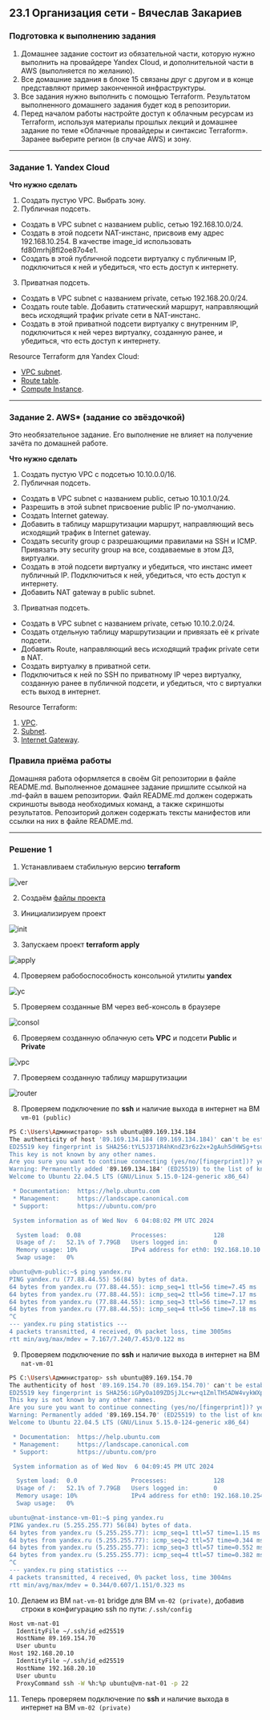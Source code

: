 ## 23.1 Организация сети - Вячеслав Закариев

### Подготовка к выполнению задания

1. Домашнее задание состоит из обязательной части, которую нужно выполнить на провайдере Yandex Cloud, и дополнительной части в AWS (выполняется по желанию). 
2. Все домашние задания в блоке 15 связаны друг с другом и в конце представляют пример законченной инфраструктуры.  
3. Все задания нужно выполнить с помощью Terraform. Результатом выполненного домашнего задания будет код в репозитории. 
4. Перед началом работы настройте доступ к облачным ресурсам из Terraform, используя материалы прошлых лекций и домашнее задание по теме «Облачные провайдеры и синтаксис Terraform». Заранее выберите регион (в случае AWS) и зону.

---
### Задание 1. Yandex Cloud 

**Что нужно сделать**

1. Создать пустую VPC. Выбрать зону.
2. Публичная подсеть.

 - Создать в VPC subnet с названием public, сетью 192.168.10.0/24.
 - Создать в этой подсети NAT-инстанс, присвоив ему адрес 192.168.10.254. В качестве image_id использовать fd80mrhj8fl2oe87o4e1.
 - Создать в этой публичной подсети виртуалку с публичным IP, подключиться к ней и убедиться, что есть доступ к интернету.
3. Приватная подсеть.
 - Создать в VPC subnet с названием private, сетью 192.168.20.0/24.
 - Создать route table. Добавить статический маршрут, направляющий весь исходящий трафик private сети в NAT-инстанс.
 - Создать в этой приватной подсети виртуалку с внутренним IP, подключиться к ней через виртуалку, созданную ранее, и убедиться, что есть доступ к интернету.

Resource Terraform для Yandex Cloud:

- [VPC subnet](https://registry.terraform.io/providers/yandex-cloud/yandex/latest/docs/resources/vpc_subnet).
- [Route table](https://registry.terraform.io/providers/yandex-cloud/yandex/latest/docs/resources/vpc_route_table).
- [Compute Instance](https://registry.terraform.io/providers/yandex-cloud/yandex/latest/docs/resources/compute_instance).

---
### Задание 2. AWS* (задание со звёздочкой)

Это необязательное задание. Его выполнение не влияет на получение зачёта по домашней работе.

**Что нужно сделать**

1. Создать пустую VPC с подсетью 10.10.0.0/16.
2. Публичная подсеть.
 - Создать в VPC subnet с названием public, сетью 10.10.1.0/24.
 - Разрешить в этой subnet присвоение public IP по-умолчанию.
 - Создать Internet gateway.
 - Добавить в таблицу маршрутизации маршрут, направляющий весь исходящий трафик в Internet gateway.
 - Создать security group с разрешающими правилами на SSH и ICMP. Привязать эту security group на все, создаваемые в этом ДЗ, виртуалки.
 - Создать в этой подсети виртуалку и убедиться, что инстанс имеет публичный IP. Подключиться к ней, убедиться, что есть доступ к интернету.
 - Добавить NAT gateway в public subnet.

3. Приватная подсеть.
 - Создать в VPC subnet с названием private, сетью 10.10.2.0/24.
 - Создать отдельную таблицу маршрутизации и привязать её к private подсети.
 - Добавить Route, направляющий весь исходящий трафик private сети в NAT.
 - Создать виртуалку в приватной сети.
 - Подключиться к ней по SSH по приватному IP через виртуалку, созданную ранее в публичной подсети, и убедиться, что с виртуалки есть выход в интернет.

Resource Terraform:

1. [VPC](https://registry.terraform.io/providers/hashicorp/aws/latest/docs/resources/vpc).
1. [Subnet](https://registry.terraform.io/providers/hashicorp/aws/latest/docs/resources/subnet).
1. [Internet Gateway](https://registry.terraform.io/providers/hashicorp/aws/latest/docs/resources/internet_gateway).

### Правила приёма работы

Домашняя работа оформляется в своём Git репозитории в файле README.md. Выполненное домашнее задание пришлите ссылкой на .md-файл в вашем репозитории.
Файл README.md должен содержать скриншоты вывода необходимых команд, а также скриншоты результатов.
Репозиторий должен содержать тексты манифестов или ссылки на них в файле README.md.

---

### Решение 1

1. Устанавливаем стабильную версию **terraform**

![ver](https://github.com/SlavaZakariev/netology-cloud/blob/48735da52175d45e08b644de617bede50009a806/23.1_network/resources/yc_1_1.1.jpg)

2. Создаём [файлы проекта](https://github.com/SlavaZakariev/netology-cloud/tree/main/23.1_network/git)

3. Инициализируем проект

![init](https://github.com/SlavaZakariev/netology-cloud/blob/48735da52175d45e08b644de617bede50009a806/23.1_network/resources/yc_1_1.2.jpg)

3. Запускаем проект **terraform apply**

![apply](https://github.com/SlavaZakariev/netology-cloud/blob/48735da52175d45e08b644de617bede50009a806/23.1_network/resources/yc_1_1.3.jpg)

4. Проверяем рабобоспособность консольной утилиты **yandex**

![yc](https://github.com/SlavaZakariev/netology-cloud/blob/48735da52175d45e08b644de617bede50009a806/23.1_network/resources/yc_1_1.4.jpg)

5. Проверяем созданные ВМ через веб-консоль в браузере

![consol](https://github.com/SlavaZakariev/netology-cloud/blob/48735da52175d45e08b644de617bede50009a806/23.1_network/resources/yc_1_1.5.jpg)

6. Проверяем созданную облачную сеть **VPC** и подсети **Public** и **Private**

![vpc](https://github.com/SlavaZakariev/netology-cloud/blob/48735da52175d45e08b644de617bede50009a806/23.1_network/resources/yc_1_1.6.jpg)

7. Проверяем созданную таблицу маршрутизации

![router](https://github.com/SlavaZakariev/netology-cloud/blob/48735da52175d45e08b644de617bede50009a806/23.1_network/resources/yc_1_1.7.jpg)

8. Проверяем подключение по **ssh** и наличие выхода в интернет на ВМ `vm-01 (public)`

```bash
PS C:\Users\Администратор> ssh ubuntu@89.169.134.184
The authenticity of host '89.169.134.184 (89.169.134.184)' can't be established.
ED25519 key fingerprint is SHA256:tYL5J371R4hKndZ3r6z2x+2gAuh5dHWSg+tsuzIbxD4.
This key is not known by any other names.
Are you sure you want to continue connecting (yes/no/[fingerprint])? yes
Warning: Permanently added '89.169.134.184' (ED25519) to the list of known hosts.
Welcome to Ubuntu 22.04.5 LTS (GNU/Linux 5.15.0-124-generic x86_64)

 * Documentation:  https://help.ubuntu.com
 * Management:     https://landscape.canonical.com
 * Support:        https://ubuntu.com/pro

 System information as of Wed Nov  6 04:08:02 PM UTC 2024

  System load:  0.08              Processes:             128
  Usage of /:   52.1% of 7.79GB   Users logged in:       0
  Memory usage: 10%               IPv4 address for eth0: 192.168.10.10
  Swap usage:   0%

ubuntu@vm-public:~$ ping yandex.ru
PING yandex.ru (77.88.44.55) 56(84) bytes of data.
64 bytes from yandex.ru (77.88.44.55): icmp_seq=1 ttl=56 time=7.45 ms
64 bytes from yandex.ru (77.88.44.55): icmp_seq=2 ttl=56 time=7.17 ms
64 bytes from yandex.ru (77.88.44.55): icmp_seq=3 ttl=56 time=7.17 ms
64 bytes from yandex.ru (77.88.44.55): icmp_seq=4 ttl=56 time=7.18 ms
^C
--- yandex.ru ping statistics ---
4 packets transmitted, 4 received, 0% packet loss, time 3005ms
rtt min/avg/max/mdev = 7.167/7.240/7.453/0.122 ms
```

9. Проверяем подключение по **ssh** и наличие выхода в интернет на ВМ `nat-vm-01`

```bash
PS C:\Users\Администратор> ssh ubuntu@89.169.154.70
The authenticity of host '89.169.154.70 (89.169.154.70)' can't be established.
ED25519 key fingerprint is SHA256:iGPyOa109ZDSjJLc+w+q1ZmlTH5ADW4vykWXp22WBAs.
This key is not known by any other names.
Are you sure you want to continue connecting (yes/no/[fingerprint])? yes
Warning: Permanently added '89.169.154.70' (ED25519) to the list of known hosts.
Welcome to Ubuntu 22.04.5 LTS (GNU/Linux 5.15.0-124-generic x86_64)

 * Documentation:  https://help.ubuntu.com
 * Management:     https://landscape.canonical.com
 * Support:        https://ubuntu.com/pro

 System information as of Wed Nov  6 04:09:45 PM UTC 2024

  System load:  0.0               Processes:             128
  Usage of /:   52.1% of 7.79GB   Users logged in:       0
  Memory usage: 10%               IPv4 address for eth0: 192.168.10.254
  Swap usage:   0%

ubuntu@nat-instance-vm-01:~$ ping yandex.ru
PING yandex.ru (5.255.255.77) 56(84) bytes of data.
64 bytes from yandex.ru (5.255.255.77): icmp_seq=1 ttl=57 time=1.15 ms
64 bytes from yandex.ru (5.255.255.77): icmp_seq=2 ttl=57 time=0.344 ms
64 bytes from yandex.ru (5.255.255.77): icmp_seq=3 ttl=57 time=0.552 ms
64 bytes from yandex.ru (5.255.255.77): icmp_seq=4 ttl=57 time=0.382 ms
^C
--- yandex.ru ping statistics ---
4 packets transmitted, 4 received, 0% packet loss, time 3004ms
rtt min/avg/max/mdev = 0.344/0.607/1.151/0.323 ms
```

10. Делаем из ВМ `nat-vm-01` bridge для ВМ `vm-02 (private)`, добавив строки в конфигурацию ssh по пути: `/.ssh/config`

```bash
Host vm-nat-01
  IdentityFile ~/.ssh/id_ed25519
  HostName 89.169.154.70
  User ubuntu
Host 192.168.20.10
  IdentityFile ~/.ssh/id_ed25519
  HostName 192.168.20.10
  User ubuntu
  ProxyCommand ssh -W %h:%p ubuntu@vm-nat-01 -p 22
```

11. Теперь проверяем подключение по **ssh** и наличие выхода в интернет на ВМ `vm-02 (private)`

```bash

```
